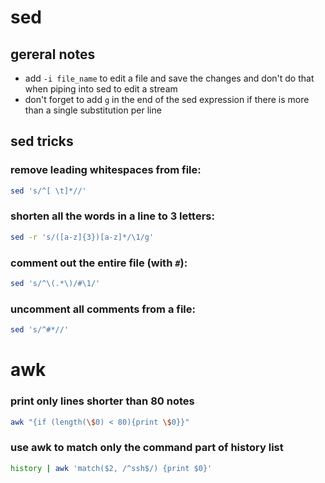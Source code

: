 # sed

## gereral notes

* add ```-i file_name``` to edit a file and save the changes and don't do that when piping into sed to edit a stream
* don't forget to add ```g``` in the end of the sed expression if there is more than a single substitution per line

## sed tricks

### remove leading whitespaces from file:

```bash
sed 's/^[ \t]*//'
```

### shorten all the words in a line to 3 letters:

```bash
sed -r 's/([a-z]{3})[a-z]*/\1/g'
```

### comment out the entire file (with `#`):

```bash
sed 's/^\(.*\)/#\1/'
```

### uncomment all comments from a file:

```bash
sed 's/^#*//'
```

# awk

### print only lines shorter than 80 notes

```bash
awk "{if (length(\$0) < 80){print \$0}}"
```

### use awk to match only the command part of history list

```bash
history | awk 'match($2, /^ssh$/) {print $0}'
```
